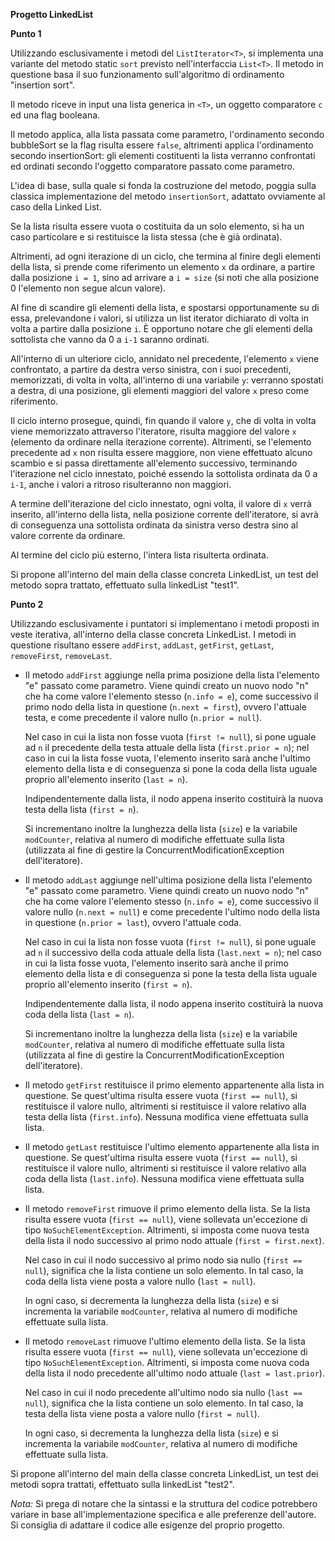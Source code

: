 **Progetto LinkedList**

**Punto 1**

Utilizzando esclusivamente i metodi del `ListIterator<T>`, si implementa una variante del metodo static `sort` previsto nell'interfaccia `List<T>`. Il metodo in questione basa il suo funzionamento sull'algoritmo di ordinamento "insertion sort".

Il metodo riceve in input una lista generica in `<T>`, un oggetto comparatore `c` ed una flag booleana.

Il metodo applica, alla lista passata come parametro, l'ordinamento secondo bubbleSort se la flag risulta essere `false`, altrimenti applica l'ordinamento secondo insertionSort: gli elementi costituenti la lista verranno confrontati ed ordinati secondo l'oggetto comparatore passato come parametro.

L'idea di base, sulla quale si fonda la costruzione del metodo, poggia sulla classica implementazione del metodo `insertionSort`, adattato ovviamente al caso della Linked List.

Se la lista risulta essere vuota o costituita da un solo elemento, si ha un caso particolare e si restituisce la lista stessa (che è già ordinata).

Altrimenti, ad ogni iterazione di un ciclo, che termina al finire degli elementi della lista, si prende come riferimento un elemento `x` da ordinare, a partire dalla posizione `i = 1`, sino ad arrivare a `i = size` (si noti che alla posizione 0 l'elemento non segue alcun valore).

Al fine di scandire gli elementi della lista, e spostarsi opportunamente su di essa, prelevandone i valori, si utilizza un list iterator dichiarato di volta in volta a partire dalla posizione `i`. È opportuno notare che gli elementi della sottolista che vanno da 0 a `i-1` saranno ordinati.

All'interno di un ulteriore ciclo, annidato nel precedente, l'elemento `x` viene confrontato, a partire da destra verso sinistra, con i suoi precedenti, memorizzati, di volta in volta, all'interno di una variabile `y`: verranno spostati a destra, di una posizione, gli elementi maggiori del valore `x` preso come riferimento.

Il ciclo interno prosegue, quindi, fin quando il valore `y`, che di volta in volta viene memorizzato attraverso l'iteratore, risulta maggiore del valore `x` (elemento da ordinare nella iterazione corrente). Altrimenti, se l'elemento precedente ad `x` non risulta essere maggiore, non viene effettuato alcuno scambio e si passa direttamente all'elemento successivo, terminando l'iterazione nel ciclo innestato, poiché essendo la sottolista ordinata da 0 a `i-1`, anche i valori a ritroso risulteranno non maggiori.

A termine dell'iterazione del ciclo innestato, ogni volta, il valore di `x` verrà inserito, all'interno della lista, nella posizione corrente dell'iteratore, si avrà di conseguenza una sottolista ordinata da sinistra verso destra sino al valore corrente da ordinare.

Al termine del ciclo più esterno, l'intera lista risulterta ordinata.

Si propone all'interno del main della classe concreta LinkedList, un test del metodo sopra trattato, effettuato sulla linkedList "test1".

**Punto 2**

Utilizzando esclusivamente i puntatori si implementano i metodi proposti in veste iterativa, all'interno della classe concreta LinkedList. I metodi in questione risultano essere `addFirst`, `addLast`, `getFirst`, `getLast`, `removeFirst`, `removeLast`.

- Il metodo `addFirst` aggiunge nella prima posizione della lista l'elemento "e" passato come parametro. Viene quindi creato un nuovo nodo "n" che ha come valore l'elemento stesso (`n.info = e`), come successivo il primo nodo della lista in questione (`n.next = first`), ovvero l'attuale testa, e come precedente il valore nullo (`n.prior = null`).

  Nel caso in cui la lista non fosse vuota (`first != null`), si pone uguale ad `n` il precedente della testa attuale della lista (`first.prior = n`); nel caso in cui la lista fosse vuota, l'elemento inserito sarà anche l'ultimo elemento della lista e di conseguenza si pone la coda della lista uguale proprio all'elemento inserito (`last = n`).

  Indipendentemente dalla lista, il nodo appena inserito costituirà la nuova testa della lista (`first = n`).

  Si incrementano inoltre la lunghezza della lista (`size`) e la variabile `modCounter`, relativa al numero di modifiche effettuate sulla lista (utilizzata al fine di gestire la ConcurrentModificationException dell'iteratore).

- Il metodo `addLast` aggiunge nell'ultima posizione della lista l'elemento "e" passato come parametro. Viene quindi creato un nuovo nodo "n" che ha come valore l'elemento stesso (`n.info = e`), come successivo il valore nullo (`n.next = null`) e come precedente l'ultimo nodo della lista in questione (`n.prior = last`), ovvero l'attuale coda.

  Nel caso in cui la lista non fosse vuota (`first != null`), si pone uguale ad `n` il successivo della coda attuale della lista (`last.next = n`); nel caso in cui la lista fosse vuota, l'elemento inserito sarà anche il primo elemento della lista e di conseguenza si pone la testa della lista uguale proprio all'elemento inserito (`first = n`).

  Indipendentemente dalla lista, il nodo appena inserito costituirà la nuova coda della lista (`last = n`).

  Si incrementano inoltre la lunghezza della lista (`size`) e la variabile `modCounter`, relativa al numero di modifiche effettuate sulla lista (utilizzata al fine di gestire la ConcurrentModificationException dell'iteratore).

- Il metodo `getFirst` restituisce il primo elemento appartenente alla lista in questione. Se quest'ultima risulta essere vuota (`first == null`), si restituisce il valore nullo, altrimenti si restituisce il valore relativo alla testa della lista (`first.info`). Nessuna modifica viene effettuata sulla lista.

- Il metodo `getLast` restituisce l'ultimo elemento appartenente alla lista in questione. Se quest'ultima risulta essere vuota (`first == null`), si restituisce il valore nullo, altrimenti si restituisce il valore relativo alla coda della lista (`last.info`). Nessuna modifica viene effettuata sulla lista.

- Il metodo `removeFirst` rimuove il primo elemento della lista. Se la lista risulta essere vuota (`first == null`), viene sollevata un'eccezione di tipo `NoSuchElementException`. Altrimenti, si imposta come nuova testa della lista il nodo successivo al primo nodo attuale (`first = first.next`).

  Nel caso in cui il nodo successivo al primo nodo sia nullo (`first == null`), significa che la lista contiene un solo elemento. In tal caso, la coda della lista viene posta a valore nullo (`last = null`).

  In ogni caso, si decrementa la lunghezza della lista (`size`) e si incrementa la variabile `modCounter`, relativa al numero di modifiche effettuate sulla lista.

- Il metodo `removeLast` rimuove l'ultimo elemento della lista. Se la lista risulta essere vuota (`first == null`), viene sollevata un'eccezione di tipo `NoSuchElementException`. Altrimenti, si imposta come nuova coda della lista il nodo precedente all'ultimo nodo attuale (`last = last.prior`).

  Nel caso in cui il nodo precedente all'ultimo nodo sia nullo (`last == null`), significa che la lista contiene un solo elemento. In tal caso, la testa della lista viene posta a valore nullo (`first = null`).

  In ogni caso, si decrementa la lunghezza della lista (`size`) e si incrementa la variabile `modCounter`, relativa al numero di modifiche effettuate sulla lista.

Si propone all'interno del main della classe concreta LinkedList, un test dei metodi sopra trattati, effettuato sulla linkedList "test2".

*Nota:* Si prega di notare che la sintassi e la struttura del codice potrebbero variare in base all'implementazione specifica e alle preferenze dell'autore. Si consiglia di adattare il codice alle esigenze del proprio progetto.
